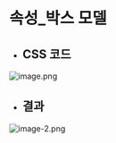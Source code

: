 # 속성_박스 모델
 - ## CSS 코드
 ![image.png](attachment:image.png)
 - ## 결과
 ![image-2.png](attachment:image-2.png)
